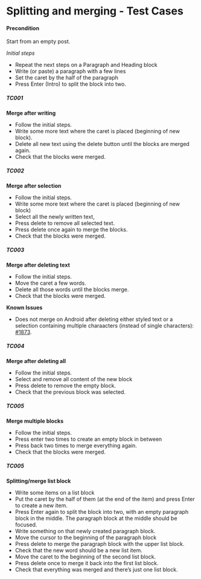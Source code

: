 # Splitting and merging - Test Cases

#### **Precondition**

Start from an empty post.

*Initial steps* 

- Repeat the next steps on a Paragraph and Heading block
- Write (or paste) a paragraph with a few lines
- Set the caret by the half of the paragraph
- Press Enter (Intro) to split the block into two.


##### TC001

**Merge after writing**
- Follow the initial steps.
- Write some more text where the caret is placed (beginning of new block).
- Delete all new text using the delete button until the blocks are merged again.
- Check that the blocks were merged.


##### TC002

**Merge after selection**
- Follow the initial steps.
- Write some more text where the caret is placed (beginning of new block)
- Select all the newly written text,
- Press delete to remove all selected text.
- Press delete once again to merge the blocks.
- Check that the blocks were merged.


##### TC003

**Merge after deleting text**
- Follow the initial steps.
- Move the caret a few words.
- Delete all those words until the blocks merge.
- Check that the blocks were merged.

**Known Issues**
- Does not merge on Android after deleting either styled text or a selection containing multiple charaacters (instead of single characters): [#1873](https://github.com/wordpress-mobile/gutenberg-mobile/issues/1873#issuecomment-608070758).


##### TC004

**Merge after deleting all**
- Follow the initial steps.
- Select and remove all content of the new block
- Press delete to remove the empty block.
- Check that the previous block was selected.


##### TC005

**Merge multiple blocks**
- Follow the initial steps.
- Press enter two times to create an empty block in between 
- Press back two times to merge everything again.
- Check that the blocks were merged.


##### TC005

**Splitting/merge list block**

- Write some items on a list block
- Put the caret by the half of them (at the end of the item) and press Enter to create a new item.
- Press Enter again to split the block into two, with an empty paragraph block in the middle. The paragraph block at the middle should be focused.
- Write something on that newly created paragraph block.
- Move the cursor to the beginning of the paragraph block
- Press delete to merge the paragraph block with the upper list block.
- Check that the new word should be a new list item.
- Move the caret to the beginning of the second list block.
- Press delete once to merge it back into the first list block.
- Check that everything was merged and there’s just one list block.


